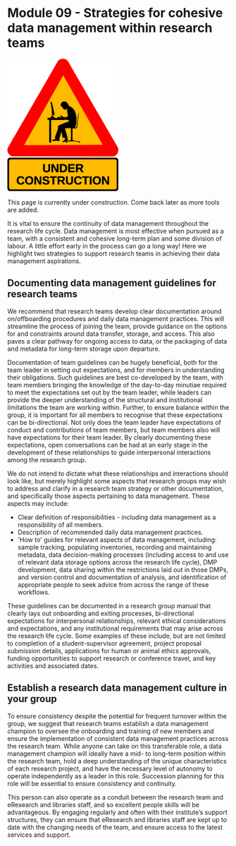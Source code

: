 # Module 09 - Strategies for cohesive data management within research teams

<img src="https://github.com/GenomicsAotearoa/data-management-resources/blob/main/docs/figures/under-construction_geek_man_01.png?raw=true" alt="Under Construction sign" style="height:300px;">

This page is currently under construction. Come back later as more tools are added.

It is vital to ensure the continuity of data management throughout the research life cycle. Data management is most effective when pursued as a team, with a consistent and cohesive long-term plan and some division of labour. A little effort early in the process can go a long way! Here we highlight two strategies to support research teams in achieving their data management aspirations. 

## Documenting data management guidelines for research teams 

We recommend that research teams develop clear documentation around on/offboarding procedures and daily data management practices. This will streamline the process of joining the team, provide guidance on the options for and constraints around data transfer, storage, and access. This also paves a clear pathway for ongoing access to data, or the packaging of data and metadata for long-term storage upon departure.

Documentation of team guidelines can be hugely beneficial, both for the team leader in setting out expectations, and for members in understanding their obligations. Such guidelines are best co-developed by the team, with team members bringing the knowledge of the day-to-day minutiae required to meet the expectations set out by the team leader, while leaders can provide the deeper understanding of the structural and institutional limitations the team are working within. Further, to ensure balance within the group, it is important for all members to recognise that these expectations can be bi-directional. Not only does the team leader have expectations of conduct and contributions of team members, but team members also will have expectations for their team leader. By clearly documenting these expectations, open conversations can be had at an early stage in the development of these relationships to guide interpersonal interactions among the research group.

We do not intend to dictate what these relationships and interactions should look like, but merely highlight some aspects that research groups may wish to address and clarify in a research team strategy or other documentation, and specifically those aspects pertaining to data management. These aspects may include:

* Clear definition of responsibilities - including data management as a responsibility of all members.
* Description of recommended daily data management practices.
* 'How to' guides for relevant aspects of data management, including: sample tracking, populating inventories, recording and maintaining metadata, data decision-making processes (including access to and use of relevant data storage options across the research life cycle), DMP development, data sharing within the restrictions laid out in those DMPs, and version control and documentation of analysis, and identification of appropriate people to seek advice from across the range of these workflows. 

These guidelines can be documented in a research group manual that clearly lays out onboarding and exiting processes, bi-directional expectations for interpersonal relationships, relevant ethical considerations and expectations, and any institutional requirements that may arise across the research life cycle. Some examples of these include, but are not limited to completion of a student-supervisor agreement, project proposal submission details, applications for human or animal ethics approvals, funding opportunities to support research or conference travel, and key activities and associated dates. 

## Establish a research data management culture in your group

To ensure consistency despite the potential for frequent turnover within the group, we suggest that research teams establish a data management champion to oversee the onboarding and training of new members and ensure the implementation of consistent data management practices across the research team. While anyone can take on this transferable role, a data management champion will ideally have a mid- to long-term position within the research team, hold a deep understanding of the unique characteristics of each research project, and have the necessary level of autonomy to operate independently as a leader in this role. Succession planning for this role will be essential to ensure consistency and continuity. 

This person can also operate as a conduit between the research team and eResearch and libraries staff, and so excellent people skills will be advantageous. By engaging regularly and often with their institute’s support structures, they can ensure that eResearch and libraries staff are kept up to date with the changing needs of the team, and ensure access to the latest services and support. 
